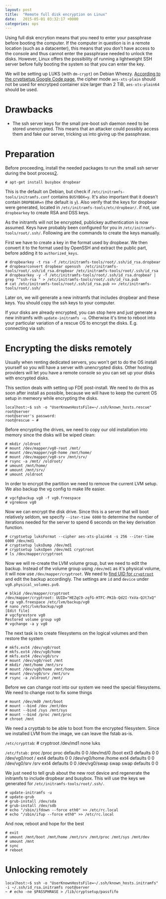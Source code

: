```yaml
---
layout: post
title:  "Remote full disk encryption on Linux"
date:   2015-05-01 03:32:17 +0000
categories: ops
---
```


Using full disk encrytion means that you need to enter your passphrase
before booting the computer. If the computer in question is in a
remote location (such as a datacenter), this means that you don't have
access to the console and thus cannot enter the passphrase needed to
unlock the disks. However, Linux offers the possibility of running a
lightweight SSH server before fully booting the system so that you can
enter the key.

We will be setting up LUKS (with `dm-crypt`) on Debian
Wheezy. [According to the cryptsetup Google Code page][0], the cipher
mode `aes-xts-plain` should not be used for encrytped container size
larger than 2 TiB, `aes-xts-plain64` should be used.

# Drawbacks

* The ssh server keys for the small pre-boot ssh daemon need to be
  stored unencrypted. This means that an attacker could possibly
  access them and fake our server, tricking us into giving up the
  passphrase.

# Preparation

Before proceeding, install the needed packages to run the small ssh
server during the boot process[2].

    # apt-get install busybox dropbear

This is the default on Debian, but check if
`/etc/initramfs-tools/initramfs.conf` contains `BUSYBOX=y`. It's also
important that it doesn't contain `DROPBEAR=n` (the default is
`y`). Also verify that the keys for dropbear were generated, located
in `/etc/initramfs-tools/etc/dropbear/`. if not, use `dropbearkey` to
create RSA and DSS keys.

As the initramfs will not be encrypted, publickey authentication is
now assumed. Keys have probably been configured for you in
`/etc/initramfs-tools/root/.ssh/`. Following are the commands to
create the keys manually.

First we have to create a key in the format used by dropbear. We then
convert it to the format used by OpenSSH and extract the public part,
before adding it to `authorized_keys`.

    # dropbearkey -t rsa -f /etc/initramfs-tools/root/.ssh/id_rsa.dropbear
    # dropbearconvert dropbear openssh  /etc/initramfs-tools/root/.ssh/id_rsa.dropbear /etc/initramfs-tools/root/.ssh/id_rsa
    # dropbearkey -y -f /etc/initramfs-tools/root/.ssh/id_rsa.dropbear |  grep "^ssh-rsa " > /etc/initramfs-tools/root/.ssh/id_rsa.pub
    # cat /etc/initramfs-tools/root/.ssh/id_rsa.pub >> /etc/initramfs-tools/root/.ssh/

Later on, we will generate a new initramfs that includes dropbear and
these keys. You should copy the ssh keys to your computer.

If your disks are already encrypted, you can stop here and just
generate a new initramfs with `update-initramfs -u`. Otherwise it's
time to reboot into your particular variation of a rescue
OS to encrypt the disks. E.g. connecting via ssh:

# Encrypting the disks remotely

Usually when renting dedicated servers, you won't get to do the OS
install yourself so you will have a server with unencrypted
disks. Other hosting providers will let you have a remote console so
you can set up your disks with encrypted disks.

This section deals with setting up FDE post-install. We need to do
this as soon after install as possible, because we will have to keep
the current OS setup in memeory while encrypting the disks.

    localhost:~$ ssh -o "UserKnownHostsFile=~/.ssh/known_hosts.rescue" root@server
    root@server's password: 
    root@rescue ~ #

Before encrypting the drives, we need to copy our old installation
into memory since the disks will be wiped clean:

    # mkdir /oldroot
    # mount /dev/mapper/vg0-root /mnt/
    # mount /dev/mapper/vg0-home /mnt/home/
    # mount /dev/mapper/vg0-srv /mnt/srv/
    # rsync -a /mnt/ /oldroot/
    # umount /mnt/home/
    # umount /mnt/srv/
    # umount /oldroot

In order to encrypt the partition we need to remove the current LVM
setup. We also backup the vg config to make life easier.

    # vgcfgbackup vg0 -f vg0.freespace
    # vgremove vg0

Now we can encrypt the disk drive. Since this is a server that will
boot relatively seldom, we specify `--iter-time 6000` to determine the
number of iterations needed for the server to spend 6 seconds on the
key derivation function.

    # cryptsetup luksFormat --cipher aes-xts-plain64 -s 256 --iter-time 6000 /dev/md1
    # cryptsetup luksDump /dev/md1
    # cryptsetup luksOpen /dev/md1 cryptroot
    # ls /dev/mapper/cryptroot

Now we will re-create the LVM volume group, but we need to edit the
backup. Instead of the volume group using `/dev/md1` as it's physical
volume, it will now use `/dev/mapper/cryptroot`. We need to
[find UID for `cryptroot`][1] and edit the backup accordingly. The
settings are `id` and `device` under `vg0.physical_volumes.pv0`.

    # blkid /dev/mapper/cryptroot
    /dev/mapper/cryptroot: UUID="HEZqC9-zqfG-HTFC-PK1b-Qd2I-YxVa-QJt7xQ"
    # cp vg0.freespace /etc/lvm/backup/vg0
    # nano /etc/lvm/backup/vg0
    [Edit file]
    # vgcfgrestore vg0
    Restored volume group vg0
    # vgchange -a y vg0

The next task is to create filesystems on the logical volumes and then restore the system

    # mkfs.ext4 /dev/vg0/root
    # mkfs.ext4 /dev/vg0/home
    # mkfs.ext4 /dev/vg0/srv
    # mount /dev/vg0/root /mnt
    # mkdir /mnt/home /mnt/srv
    # mount /dev/vg0/home /mnt/home
    # mount /dev/vg0/srv /mnt/srv
    # rsync -a /oldroot/ /mnt/

Before we can change root into our system we need the special filesystems. We need to change root to fix some things

    # mount /dev/md0 /mnt/boot
    # mount --bind /dev /mnt/dev
    # mount --bind /sys /mnt/sys
    # mount --bind /proc /mnt/proc
    # chroot /mnt

We need a crypttab to be able to boot from the encrypted filesystem. Since we installed LVM from the image, we can leave the fstab as-is.

`/etc/crypttab`:
    # <target name> <source device>         <key file>      <options>
    cryptroot /dev/md1 none luks

`/etc/fstab:`
    proc           /proc   proc defaults 0 0
    /dev/md/0      /boot   ext3 defaults 0 0
    /dev/vg0/root  /       ext4  defaults 0 0
    /dev/vg0/home  /home   ext4  defaults 0 0
    /dev/vg0/srv   /srv    ext4  defaults 0 0
    /dev/vg0/swap  swap    swap  defaults 0 0

We just need to tell grub about the new root device
and regenerate the initramfs to include dropbear and busybox. This
will use the keys we generated for `/etc/initramfs-tools/root/.ssh/`.

    # update-initramfs -u
    # update-grub
    # grub-install /dev/sda
    # grub-install /dev/sdb
    # echo "/sbin/ifdown --force eth0" >> /etc/rc.local
    # echo "/sbin/ifup --force eth0" >> /etc/rc.local


And now, reboot and hope for the best

    # exit
    # umount /mnt/boot /mnt/home /mnt/srv /mnt/proc /mnt/sys /mnt/dev
    # umount /mnt
    # sync
    # reboot

# Unlocking remotely

    localhost:~$ ssh -o "UserKnownHostsFile=~/.ssh/known_hosts.initramfs" -i ~/.ssh/id_rsa.initramfs root@server
    ~ # echo -ne $PASSPHRASE > /lib/cryptsetup/passfifo


[0]: https://code.google.com/p/cryptsetup/wiki/FrequentlyAskedQuestions
[1]: https://unix.stackexchange.com/questions/107810/why-my-encrypted-lvm-volume-luks-device-wont-mount-at-boot-time
[2]: https://unix.stackexchange.com/questions/5017/ssh-to-decrypt-encrypted-lvm-during-headless-server-boot
